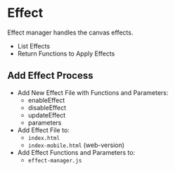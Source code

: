 # Effect

Effect manager handles the canvas effects.

 - List Effects
 - Return Functions to Apply Effects

## Add Effect Process

 - Add New Effect File with Functions and Parameters:
   - enableEffect
   - disableEffect
   - updateEffect
   - parameters
 - Add Effect File to:
   - `index.html`
   - `index-mobile.html` (web-version)
 - Add Effect Functions and Parameters to:
   - `effect-manager.js`
